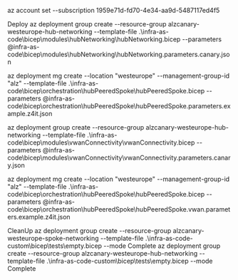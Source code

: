 az account set --subscription 1959e71d-fd70-4e34-aa9d-5487117ed4f5

Deploy
az deployment group create --resource-group alzcanary-westeurope-hub-networking --template-file .\infra-as-code\bicep\modules\hubNetworking\hubNetworking.bicep --parameters @infra-as-code\bicep\modules\hubNetworking\hubNetworking.parameters.canary.json

az deployment mg create --location "westeurope" --management-group-id "alz" --template-file .\infra-as-code\bicep\orchestration\hubPeeredSpoke\hubPeeredSpoke.bicep --parameters @infra-as-code\bicep\orchestration\hubPeeredSpoke\hubPeeredSpoke.parameters.example.z4it.json

az deployment group create --resource-group alzcanary-westeurope-hub-networking --template-file .\infra-as-code\bicep\modules\vwanConnectivity\vwanConnectivity.bicep --parameters @infra-as-code\bicep\modules\vwanConnectivity\vwanConnectivity.parameters.canary.json

az deployment mg create --location "westeurope" --management-group-id "alz" --template-file .\infra-as-code\bicep\orchestration\hubPeeredSpoke\hubPeeredSpoke.bicep --parameters @infra-as-code\bicep\orchestration\hubPeeredSpoke\hubPeeredSpoke.vwan.parameters.example.z4it.json

CleanUp
az deployment group create --resource-group alzcanary-westeurope-spoke-networking --template-file .\infra-as-code-custom\bicep\tests\empty.bicep --mode Complete
az deployment group create --resource-group alzcanary-westeurope-hub-networking --template-file .\infra-as-code-custom\bicep\tests\empty.bicep --mode Complete
